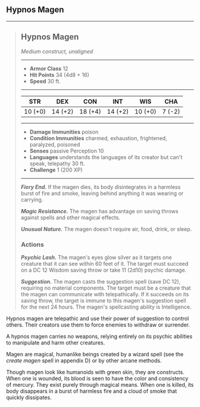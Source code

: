 ## Hypnos Magen
___
>## Hypnos Magen
>*Medium construct, unaligned*
>___
>- **Armor Class** 12
>- **Hit Points** 34 (4d8 + 16)
>- **Speed** 30 ft.
>___
>|STR|DEX|CON|INT|WIS|CHA|
>|:---:|:---:|:---:|:---:|:---:|:---:|
>|10 (+0)|14 (+2)|18 (+4)|14 (+2)|10 (+0)|7 (-2)|
>___
>- **Damage Immunities** poison
>- **Condition Immunities** charmed, exhaustion, frightened, paralyzed, poisoned
>- **Senses** passive Perception 10
>- **Languages** understands the languages of its creator but can't speak, telepathy 30 ft.
>- **Challenge** 1 (200 XP)
>___
>***Fiery End.*** If the magen dies, its body disintegrates in a harmless burst of fire and smoke, leaving behind anything it was wearing or carrying.  
>
>***Magic Resistance.*** The magen has advantage on saving throws against spells and other magical effects.  
>
>***Unusual Nature.*** The magen doesn't require air, food, drink, or sleep.  
>
>### Actions
>***Psychic Lash.*** The magen's eyes glow silver as it targets one creature that it can see within 60 feet of it. The target must succeed on a DC 12 Wisdom saving throw or take 11 (2d10) psychic damage.  
>
>***Suggestion.*** The magen casts the suggestion spell (save DC 12), requiring no material components. The target must be a creature that the magen can communicate with telepathically. If it succeeds on its saving throw, the target is immune to this magen's suggestion spell for the next 24 hours. The magen's spellcasting ability is Intelligence.


Hypnos magen are telepathic and use their power of suggestion to control others. Their creators use them to force enemies to withdraw or surrender.

A hypnos magen carries no weapons, relying entirely on its psychic abilities to manipulate and harm other creatures.

Magen are magical, humanlike beings created by a wizard spell (see the *create magen* spell in appendix D) or by other arcane methods.

Though magen look like humanoids with green skin, they are constructs. When one is wounded, its blood is seen to have the color and consistency of mercury. They exist purely through magical means. When one is killed, its body disappears in a burst of harmless fire and a cloud of smoke that quickly dissipates.